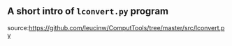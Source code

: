 ## A short intro of `lconvert.py` program
source:https://github.com/leucinw/ComputTools/tree/master/src/lconvert.py
